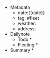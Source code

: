 * Metadata
	* date:{{date}}
	* tag: #fleet
	* weather:
	* address:
* Dailynote
	* Todo
		* 
	* Fleeting
		* 
* Summary
	* 

